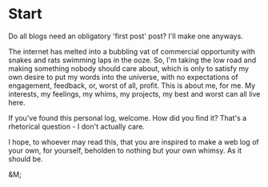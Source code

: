 # Start

Do all blogs need an obligatory 'first post' post? I'll make one anyways.

The internet has melted into a bubbling vat of commercial opportunity with snakes and rats swimming laps in the ooze. So, I'm taking the low road and making something nobody should care about, which is only to satisfy my own desire to put my words into the universe, with no expectations of engagement, feedback, or, worst of all, profit. This is about me, for me. My interests, my feelings, my whims, my projects, my best and worst can all live here. 

If you've found this personal log, welcome. How did you find it? That's a rhetorical question - I don't actually care.

I hope, to whoever may read this, that you are inspired to make a web log of your own, for yourself, beholden to nothing but your own whimsy. As it should be.

&M;
